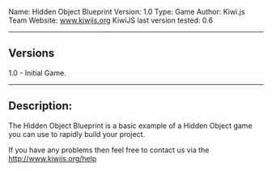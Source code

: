 Name: Hidden Object Blueprint
Version: 1.0
Type: Game
Author: Kiwi.js Team
Website: www.kiwijs.org
KiwiJS last version tested: 0.6

----------------------------------------------------------------------------------------
Versions
----------------------------------------------------------------------------------------

1.0 - Initial Game. 
	

----------------------------------------------------------------------------------------
Description:
----------------------------------------------------------------------------------------
The Hidden Object Blueprint is a basic example of a Hidden Object game you can use to rapidly build your project.

If you have any problems then feel free to contact us via the http://www.kiwijs.org/help
